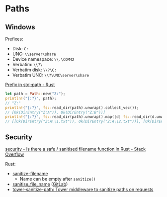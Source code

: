 # Paths
## Windows
Prefixes:
- Disk: `C:`
- UNC: `\\server\share`
- Device namespace: `\\.\COM42`
- Verbatim: `\\?\`
- Verbatim disk: `\\?\C:`
- Verbatim UNC: `\\?\UNC\server\share`

[Prefix in std::path - Rust](https://doc.rust-lang.org/nightly/std/path/enum.Prefix.html)

```rust
let path = Path::new("Z:");
println!("{:?}", path);
// "Z:"
println!("{:?}", fs::read_dir(path).unwrap().collect_vec());
// [Ok(DirEntry("Z:A")), Ok(DirEntry("Z:B"))]
println!("{:?}", fs::read_dir(path).unwrap().map(|d| fs::read_dir(d.unwrap().path()).unwrap().collect_vec())).collect_vec();
// [[Ok(DirEntry("Z:A\\1.txt")), Ok(DirEntry("Z:A\\2.txt"))], [Ok(DirEntry("Z:B\\3.txt"))]]
```

## Security
[security - Is there a safe / sanitised filename function in Rust - Stack Overflow](https://stackoverflow.com/questions/43973219/is-there-a-safe-sanitised-filename-function-in-rust)

Rust:
- [sanitize-filename](https://github.com/kardeiz/sanitize-filename)
  - Name can be empty after `sanitize()`
- [sanitise\_file\_name](https://docs.rs/sanitise-file-name/latest/sanitise_file_name/) ([GitLab](https://gitlab.com/chris-morgan/sanitise-file-name))
- [tower-sanitize-path: Tower middleware to sanitize paths on requests](https://github.com/shuttle-hq/tower-sanitize-path)